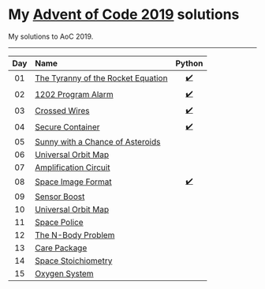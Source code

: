 # My [Advent of Code 2019](http://adventofcode.com/2019) solutions
My solutions to AoC 2019.

---

| Day     | Name                                                    | Python                         | 
|:-------:|:--------------------------------------------------------|:------------------------------:|
| 01      | [The Tyranny of the Rocket Equation][day01]             | [:heavy_check_mark:][py01]     |                               
| 02      | [1202 Program Alarm][day02]                             | [:heavy_check_mark:][py02]     |                              
| 03      | [Crossed Wires][day03]                                  | [:heavy_check_mark:][py03]     |                             
| 04      | [Secure Container][day04]                               | [:heavy_check_mark:][py04]     |                        
| 05      | [Sunny with a Chance of Asteroids][day05]               |      |                            
| 06      | [Universal Orbit Map][day06]               |      |                            
| 07      | [Amplification Circuit][day07]               |      |                            
| 08      | [Space Image Format][day08]               | [:heavy_check_mark:][py08]       |                            
| 09      | [Sensor Boost][day09]               |      |                            
| 10      | [Universal Orbit Map][day10]               |      |                             
| 11      | [Space Police][day11]               |      |                             
| 12      | [The N-Body Problem][day12]               |      |                             
| 13      | [Care Package][day13]               |      |                             
| 14      | [Space Stoichiometry ][day14]               |      |                             
| 15      | [Oxygen System][day15]               |      |                             



[day01]: https://adventofcode.com/2019/day/1
[day02]: https://adventofcode.com/2019/day/2
[day03]: https://adventofcode.com/2019/day/3
[day04]: https://adventofcode.com/2019/day/4
[day05]: https://adventofcode.com/2019/day/5
[day06]: https://adventofcode.com/2019/day/6
[day07]: https://adventofcode.com/2019/day/7
[day08]: https://adventofcode.com/2019/day/8
[day09]: https://adventofcode.com/2019/day/9
[day10]: https://adventofcode.com/2019/day/10
[day11]: https://adventofcode.com/2019/day/11
[day12]: https://adventofcode.com/2019/day/12
[day13]: https://adventofcode.com/2019/day/13
[day14]: https://adventofcode.com/2019/day/14
[day15]: https://adventofcode.com/2019/day/15
[day16]: https://adventofcode.com/2019/day/16
[day17]: https://adventofcode.com/2019/day/17
[day18]: https://adventofcode.com/2019/day/18
[day19]: https://adventofcode.com/2019/day/19
[day20]: https://adventofcode.com/2019/day/20
[day21]: https://adventofcode.com/2019/day/21
[day22]: https://adventofcode.com/2019/day/22
[day23]: https://adventofcode.com/2019/day/23
[day24]: https://adventofcode.com/2019/day/24
[day25]: https://adventofcode.com/2019/day/25


[py01]: ./Python/Day_1/day_1.py
[py02]: ./Python/Day_2/day_2.py
[py03]: ./Python/Day_3/day_3.py
[py04]: ./Python/Day_4/day_4.py
[py05]: ./Python/Day_5/day_5.py
[py06]: ./Python/Day_6/day_6.py
[py07]: ./Python/Day_7/day_7.py
[py08]: ./Python/Day_8/day_8.py
[py09]: ./Python/Day_9/day_9.py
[py10]: ./Python/Day_10/day_10.py
